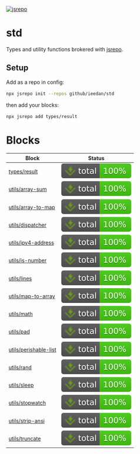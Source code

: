 <!-- can't merge if it's not passing -->

[![jsrepo](https://jsrepo.dev/badges/build/passing.svg)](https://jsrepo.dev)

# std

Types and utility functions brokered with [jsrepo](https://jsrepo.dev).

## Setup

Add as a repo in config:

```bash
npx jsrepo init --repos github/ieedan/std
```

then add your blocks:

```bash
npx jsrepo add types/result
```

# Blocks

| Block                                                                                           | Status                                                                                           |
| ----------------------------------------------------------------------------------------------- | ------------------------------------------------------------------------------------------------ |
| [types/result](https://ieedan.github.io/std/classes/types_result.Result.html)                   | ![Tests](https://raw.githubusercontent.com/ieedan/std/refs/heads/main/badges/coverage-total.svg) |
| [utils/array-sum](https://ieedan.github.io/std/functions/utils_array_sum.arraySum.html)         | ![Tests](https://raw.githubusercontent.com/ieedan/std/refs/heads/main/badges/coverage-total.svg) |
| [utils/array-to-map](https://ieedan.github.io/std/functions/utils_array_to_map.arrayToMap.html) | ![Tests](https://raw.githubusercontent.com/ieedan/std/refs/heads/main/badges/coverage-total.svg) |
| [utils/dispatcher](https://ieedan.github.io/std/types/utils_dispatcher.Dispatcher.html)         | ![Tests](https://raw.githubusercontent.com/ieedan/std/refs/heads/main/badges/coverage-total.svg) |
| [utils/ipv4-address](https://ieedan.github.io/std/modules/utils_ipv4_address.html)              | ![Tests](https://raw.githubusercontent.com/ieedan/std/refs/heads/main/badges/coverage-total.svg) |
| [utils/is-number](https://ieedan.github.io/std/functions/utils_is_number.isNumber.html)         | ![Tests](https://raw.githubusercontent.com/ieedan/std/refs/heads/main/badges/coverage-total.svg) |
| [utils/lines](https://ieedan.github.io/std/functions/utils_lines.html)                          | ![Tests](https://raw.githubusercontent.com/ieedan/std/refs/heads/main/badges/coverage-total.svg) |
| [utils/map-to-array](https://ieedan.github.io/std/functions/utils_map_to_array.mapToArray.html) | ![Tests](https://raw.githubusercontent.com/ieedan/std/refs/heads/main/badges/coverage-total.svg) |
| [utils/math](https://ieedan.github.io/std/modules/utils_math.html)                              | ![Tests](https://raw.githubusercontent.com/ieedan/std/refs/heads/main/badges/coverage-total.svg) |
| [utils/pad](https://ieedan.github.io/std/functions/utils_pad.leftPad.html)                      | ![Tests](https://raw.githubusercontent.com/ieedan/std/refs/heads/main/badges/coverage-total.svg) |
| [utils/perishable-list](https://ieedan.github.io/std/functions/utils_perishable_list.PerishableList.html)   | ![Tests](https://raw.githubusercontent.com/ieedan/std/refs/heads/main/badges/coverage-total.svg) |
| [utils/rand](https://ieedan.github.io/std/functions/utils_rang.rand.html)                       | ![Tests](https://raw.githubusercontent.com/ieedan/std/refs/heads/main/badges/coverage-total.svg) |
| [utils/sleep](https://ieedan.github.io/std/functions/utils_sleep.sleep.html)                    | ![Tests](https://raw.githubusercontent.com/ieedan/std/refs/heads/main/badges/coverage-total.svg) |
| [utils/stopwatch](https://ieedan.github.io/std/types/utils_stopwatch.Stopwatch.html)            | ![Tests](https://raw.githubusercontent.com/ieedan/std/refs/heads/main/badges/coverage-total.svg) |
| [utils/strip-ansi](https://ieedan.github.io/std/functions/utils_strip_ansi.stripAsni.html)      | ![Tests](https://raw.githubusercontent.com/ieedan/std/refs/heads/main/badges/coverage-total.svg) |
| [utils/truncate](https://ieedan.github.io/std/functions/utils_truncate.truncate.html)           | ![Tests](https://raw.githubusercontent.com/ieedan/std/refs/heads/main/badges/coverage-total.svg) |
